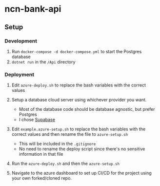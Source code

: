 # ncn-bank-api

## Setup

### Development
1) Run `docker-compose -d docker-compose.yml` to start the Postgres database
2) `dotnet run` in the `/Api` directory

### Deployment
1) Edit `azure-deploy.sh` to replace the bash variables with the correct values

2) Setup a database cloud server using whichever provider you want.
   - Most of the database code should be database agnostic, but prefer Postgres
   - I chose [Supabase](https://supabase.com/)

3) Edit `example.azure-setup.sh` to replace the bash variables with the correct values and then rename the file to `azure-setup.sh`
    - This will be included in the `.gitignore`
    - No need to rename the deploy script since there's no sensitive information in that file

4) Run the `azure-deploy.sh` and then the `azure-setup.sh`
5) Navigate to the azure dashboard to set up CI/CD for the project using your own forked/cloned repo.
